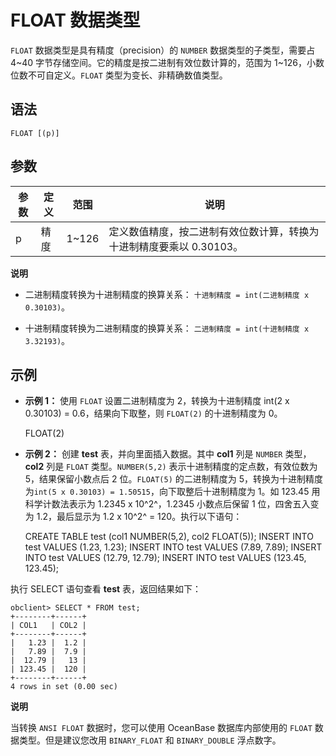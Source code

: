 FLOAT 数据类型 
===============================



`FLOAT` 数据类型是具有精度（precision）的 `NUMBER` 数据类型的子类型，需要占 4\~40 字节存储空间。它的精度是按二进制有效位数计算的，范围为 1\~126，小数位数不可自定义。`FLOAT` 类型为变长、非精确数值类型。

语法 
--------------

    FLOAT [(p)]



参数 
--------------



| 参数 | 定义 |   范围   |                   说明                   |
|----|----|--------|----------------------------------------|
| p  | 精度 | 1\~126 | 定义数值精度，按二进制有效位数计算，转换为十进制精度要乘以 0.30103。 |


**说明**



* 二进制精度转换为十进制精度的换算关系： `十进制精度 = int(二进制精度 x 0.30103)`。

  

* 十进制精度转换为二进制精度的换算关系： `二进制精度 = int(十进制精度 x 3.32193)`。

  




示例 
--------------

* **示例 1：** 使用 `FLOAT` 设置二进制精度为 2，转换为十进制精度 int(2 x 0.30103) = 0.6，结果向下取整，则 `FLOAT(2)` 的十进制精度为 0。

  




    FLOAT(2)



* **示例 2：** 创建 **test** 表，并向里面插入数据。其中 **col1** 列是 `NUMBER` 类型， **col2** 列是 `FLOAT` 类型。`NUMBER(5,2)` 表示十进制精度的定点数，有效位数为 5，结果保留小数点后 2 位。`FLOAT(5)` 的二进制精度为 5，转换为十进制精度为`int(5 x 0.30103) = 1.50515`，向下取整后十进制精度为 1。如 123.45 用科学计数法表示为 1.2345 x 10^2^，1.2345 小数点后保留 1 位，四舍五入变为 1.2，最后显示为 1.2 x 10^2^ = 120。执行以下语句：

  




    CREATE TABLE test (col1 NUMBER(5,2), col2 FLOAT(5));
    INSERT INTO test VALUES (1.23, 1.23);
    INSERT INTO test VALUES (7.89, 7.89);
    INSERT INTO test VALUES (12.79, 12.79);
    INSERT INTO test VALUES (123.45, 123.45);



执行 SELECT 语句查看 **test** 表，返回结果如下：

    obclient> SELECT * FROM test;
    +--------+------+
    | COL1   | COL2 |
    +--------+------+
    |   1.23 |  1.2 |
    |   7.89 |  7.9 |
    |  12.79 |   13 |
    | 123.45 |  120 |
    +--------+------+
    4 rows in set (0.00 sec)


**说明**



当转换 `ANSI FLOAT` 数据时，您可以使用 OceanBase 数据库内部使用的 `FLOAT` 数据类型。但是建议您改用 `BINARY_FLOAT` 和 `BINARY_DOUBLE` 浮点数字。


